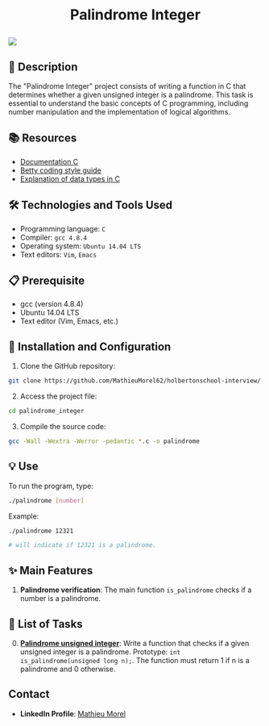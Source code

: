 # <p align="center">Palindrome Integer</p>

<img src="https://i.ytimg.com/vi/59V9QcuayIQ/maxresdefault.jpg">

## 📝 Description
The "Palindrome Integer" project consists of writing a function in C that determines whether a given unsigned integer is a palindrome. This task is essential to understand the basic concepts of C programming, including number manipulation and the implementation of logical algorithms.

## 📚 Resources
- [Documentation C](https://en.cppreference.com/w/c)
- [Betty coding style guide](https://github.com/holbertonschool/Betty/wiki)
- [Explanation of data types in C](https://www.tutorialspoint.com/cprogramming/c_data_types.htm)

## 🛠️ Technologies and Tools Used
- Programming language: `C`
- Compiler: `gcc 4.8.4`
- Operating system: `Ubuntu 14.04 LTS`
- Text editors: `Vim`, `Emacs`

## 📋 Prerequisite
- gcc (version 4.8.4)
- Ubuntu 14.04 LTS
- Text editor (Vim, Emacs, etc.)

## 🚀 Installation and Configuration

1. Clone the GitHub repository: 

```sh
git clone https://github.com/MathieuMorel62/holbertonschool-interview/
```

2. Access the project file: 

```sh
cd palindrome_integer
```

3. Compile the source code: 

```sh
gcc -Wall -Wextra -Werror -pedantic *.c -o palindrome
```

## 💡 Use

To run the program, type: 

```sh
./palindrome [number]
```

Example: 

```sh
./palindrome 12321 

# will indicate if 12321 is a palindrome.
```

## ✨ Main Features
1. **Palindrome verification**: The main function `is_palindrome` checks if a number is a palindrome.

## 📝 List of Tasks
0. [**Palindrome unsigned integer**](https://github.com/MathieuMorel62/holbertonschool-interview/blob/main/palindrome_integer/0-is_palindrome.c): Write a function that checks if a given unsigned integer is a palindrome. Prototype: `int is_palindrome(unsigned long n);`. The function must return 1 if n is a palindrome and 0 otherwise.

## Contact
- **LinkedIn Profile**: [Mathieu Morel](https://www.linkedin.com/in/mathieu-morel-9ab457261/)
